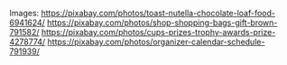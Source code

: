 Images:
https://pixabay.com/photos/toast-nutella-chocolate-loaf-food-6941624/
https://pixabay.com/photos/shop-shopping-bags-gift-brown-791582/
https://pixabay.com/photos/cups-prizes-trophy-awards-prize-4278774/
https://pixabay.com/photos/organizer-calendar-schedule-791939/